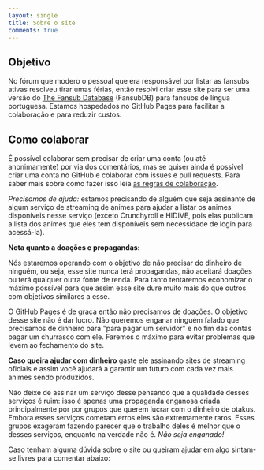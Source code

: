 ```yaml
---
layout: single
title: Sobre o site
comments: true
---
```


## Objetivo

No fórum que modero o pessoal que era responsável por listar as fansubs ativas resolveu tirar umas férias, então
resolvi criar esse site para ser uma versão do [The Fansub Database](https://fansubdb.com) (FansubDB) para fansubs
de língua portuguesa. Estamos hospedados no GitHub Pages para facilitar a colaboração e para reduzir custos.

## Como colaborar

É possível colaborar sem precisar de criar uma conta (ou até anonimamente) por via dos comentários, mas se quiser
ainda é possível criar uma conta no GitHub e colaborar com issues e pull requests. Para saber mais sobre
como fazer isso leia [as regras de colaboração](../regras).

*Precisamos de ajuda:* estamos precisando de alguém que seja assinante de algum serviço de streaming de animes
para ajudar a listar os animes disponíveis nesse serviço (exceto Crunchyroll e HIDIVE, pois elas publicam a
lista dos animes que eles tem disponíveis sem necessidade de login para acessá-la).

**Nota quanto a doações e propagandas:**

Nós estaremos operando com o objetivo de não precisar do dinheiro de ninguém, ou seja, esse site nunca terá
propagandas, não aceitará doações ou terá qualquer outra fonte de renda. Para tanto tentaremos economizar o máximo possível para que assim esse site dure muito mais do que outros com objetivos similares a esse.

O GitHub Pages é de graça então não precisamos de doações. O objetivo desse site não é dar lucro. Não queremos
enganar ninguém falado que precisamos de dinheiro para "para pagar um servidor" e no fim das contas pagar um
churrasco com ele. Faremos o máximo para evitar problemas que levem ao fechamento do site.

**Caso queira ajudar com dinheiro** gaste ele assinando sites de streaming oficiais e assim você ajudará a
garantir um futuro com cada vez mais animes sendo produzidos.

Não deixe de assinar um serviço desse pensando que a qualidade desses serviços é ruim: isso é apenas uma propaganda
enganosa criada principalmente por por grupos que querem lucrar com o dinheiro de otakus. Embora esses serviços
cometam erros eles são extremamente raros. Esses grupos exageram fazendo parecer que o trabalho deles é melhor que
o desses serviços, enquanto na verdade não é. *Não seja enganado!*

Caso tenham alguma dúvida sobre o site ou queiram ajudar em algo sintam-se livres para comentar abaixo:
